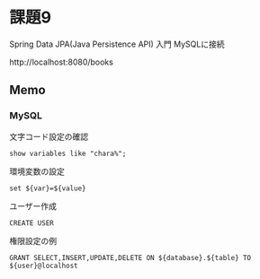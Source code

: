 # 課題9
Spring Data JPA(Java Persistence API) 入門
MySQLに接続

http://localhost:8080/books

## Memo
### MySQL
文字コード設定の確認
```
show variables like "chara%";
```

環境変数の設定
```
set ${var}=${value}
```

ユーザー作成
```
CREATE USER 
```

権限設定の例
```
GRANT SELECT,INSERT,UPDATE,DELETE ON ${database}.${table} TO ${user}@localhost
```
